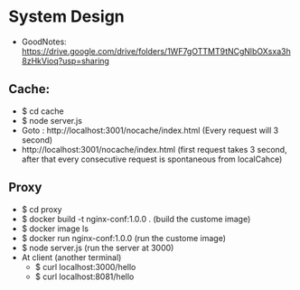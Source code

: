 # System Design

- GoodNotes: https://drive.google.com/drive/folders/1WF7gOTTMT9tNCgNlbOXsxa3h8zHkVioq?usp=sharing

## Cache:

- \$ cd cache
- \$ node server.js
- Goto : http://localhost:3001/nocache/index.html (Every request will 3 second)
- http://localhost:3001/nocache/index.html (first request takes 3 second, after that every consecutive request is spontaneous from localCahce)

## Proxy

- \$ cd proxy
- \$ docker build -t nginx-conf:1.0.0 . (build the custome image)
- \$ docker image ls
- \$ docker run nginx-conf:1.0.0 (run the custome image)
- \$ node server.js (run the server at 3000)
- At client (another terminal)
  - \$ curl localhost:3000/hello
  - \$ curl localhost:8081/hello
